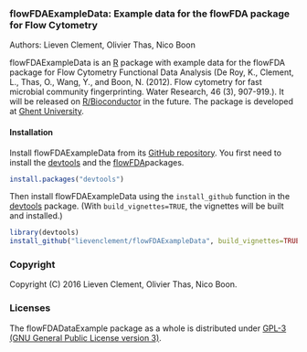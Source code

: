 ### flowFDAExampleData: Example data for the flowFDA package for Flow Cytometry
Authors: Lieven Clement, Olivier Thas, Nico Boon

flowFDAExampleData is an [R](http://www.r-project.org) package with example data for the flowFDA package for Flow Cytometry Functional Data Analysis (De Roy, K., Clement, L., Thas, O., Wang, Y., and Boon, N. (2012). Flow cytometry for fast microbial community fingerprinting. Water Research, 46 (3), 907-919.). It will be released on [R/Bioconductor](https://www.bioconductor.org/) in the future. The package is developed at [Ghent University](http://www.ugent.be).


#### Installation

Install flowFDAExampleData from its
[GitHub repository](https://github.com/lievenclement/flowFDAExampleData). You first need to
install the [devtools](https://cran.r-project.org/package=devtools) and the [flowFDA](https://github.com/lievenclement/flowFDA)packages.

```r
install.packages("devtools")
```

Then install flowFDAExampleData using the `install_github` function in the
[devtools](https://cran.r-project.org/package=devtools) package. (With
`build_vignettes=TRUE`, the vignettes will be built and installed.)

```r
library(devtools)
install_github("lievenclement/flowFDAExampleData", build_vignettes=TRUE)
```

### Copyright
Copyright (C) 2016 Lieven Clement, Olivier Thas, Nico Boon.

### Licenses
The flowFDADataExample package as a whole is distributed under
[GPL-3 (GNU General Public License version 3)](http://www.gnu.org/licenses/gpl-3.0.en.html).

